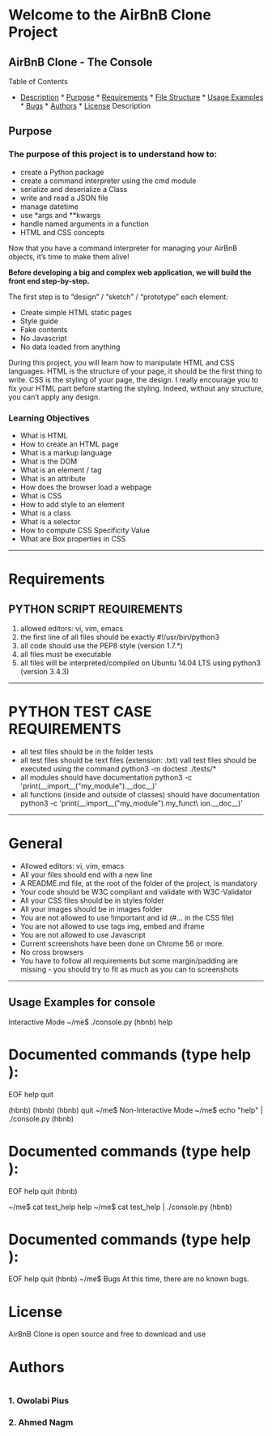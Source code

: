 <h1>Welcome to the AirBnB Clone Project</h1>

<h2>AirBnB Clone - The Console</h2>


Table of Contents


* [Description](#description) * [Purpose](#purpose) * [Requirements](#requirements) * [File Structure](#file-structure) * [Usage Examples](#usage-examples) * [Bugs](#bugs) * [Authors](#authors) * [License](#license)
Description


<h2>Purpose</h2>
<h3>The purpose of this project is to understand how to: </h3>
<ul>
<li>create a Python package</li>
<li>create a command interpreter using the cmd module</li>
<li>serialize and deserialize a Class</li>
<li>write and read a JSON file</li>
<li>manage datetime</li>
<li>use *args and **kwargs</li>
<li>handle named arguments in a function</li>
<li>HTML and CSS concepts</li>
  </ul>
<p>Now that you have a command interpreter for managing your AirBnB objects, it’s time to make them alive! </p>

<p><b>Before developing a big and complex web application, we will build the front end step-by-step.</b></p>
<p>The first step is to “design” / “sketch” / “prototype” each element: </p>
<ul>
  <li>Create simple HTML static pages</li>
  <li>Style guide</li>
  <li>Fake contents</li>
  <li>No Javascript</li>
  <li>No data loaded from anything</li>
</ul>
<p>During this project, you will learn how to manipulate HTML and CSS languages. HTML is the structure of your page, it should be the first thing to write. CSS is the styling of your page, the design. I really encourage you to fix your HTML part before starting the styling. Indeed, without any structure, you can’t apply any design.</p>

<h3>Learning Objectives</h3>
<ul>
  <li>What is HTML</li>
<li>How to create an HTML page</li>
<li>What is a markup language</li>
<li>What is the DOM</li>
<li>What is an element / tag</li>
<li>What is an attribute</li>
<li>How does the browser load a webpage</li>
<li>What is CSS</li>
<li>How to add style to an element</li>
<li>What is a class</li>
<li>What is a selector</li>
<li>How to compute CSS Specificity Value</li>
<li>What are Box properties in CSS</li>
</ul>
<hr />

<h1>Requirements</h1>
<h2>PYTHON SCRIPT REQUIREMENTS</h2>
<ol>
<li>allowed editors: vi, vim, emacs</li>
<li>the first line of all files should be exactly #!/usr/bin/python3</li>
<li>all code should use the PEP8 style (version 1.7.*)</li>
<li>all files must be executable</li>
<li>all files will be interpreted/compiled on Ubuntu 14.04 LTS using python3 (version 3.4.3)</li>
  </ol>
  <hr/>
<h1>PYTHON TEST CASE REQUIREMENTS</h1>
<ul>
<li>all test files should be in the folder tests
<li>all test files should be text files (extension: .txt)
vall test files should be executed using the command python3 -m doctest ./tests/*
<li>all modules should have documentation python3 -c 'print(__import__("my_module").__doc__)'
<li>all functions (inside and outside of classes) should have documentation python3 -c 'print(__import__("my_module").my_funct\ ion.__doc__)'</li>
  </ul>
  <hr/>
<h1>General</h1>
<ul>
<li>Allowed editors: vi, vim, emacs</li>
<li>All your files should end with a new line</li>
<li>A README.md file, at the root of the folder of the project, is mandatory</li>
<li>Your code should be W3C compliant and validate with W3C-Validator</li>
<li>All your CSS files should be in styles folder</li>
<li>All your images should be in images folder</li>
<li>You are not allowed to use !important and id (#... in the CSS file)</li>
<li>You are not allowed to use tags img, embed and iframe</li>
<li>You are not allowed to use Javascript</li>
<li>Current screenshots have been done on Chrome 56 or more.</li>
<li>No cross browsers</li>
<li>You have to follow all requirements but some margin/padding are missing - you should try to fit as much as you can to screenshots</li>
  </ul>
  <hr />
<h2>Usage Examples for console</h2>
Interactive Mode
~/me$ ./console.py
(hbnb) help

Documented commands (type help <topic>):
========================================
EOF  help  quit

(hbnb)
(hbnb)
(hbnb) quit
~/me$
Non-Interactive Mode
~/me$ echo "help" | ./console.py
(hbnb)

Documented commands (type help <topic>):
========================================
EOF  help  quit
(hbnb)

~/me$ cat test_help
help
~/me$ cat test_help | ./console.py
(hbnb)

Documented commands (type help <topic>):
========================================
EOF  help  quit
(hbnb)
~/me$
Bugs
At this time, there are no known bugs.

  <h1>License</h1>
AirBnB Clone is open source and free to download and use

<h1>Authors<h1>
<h3>1. Owolabi Pius</h3>
<h3>2. Ahmed Nagm</h3>

